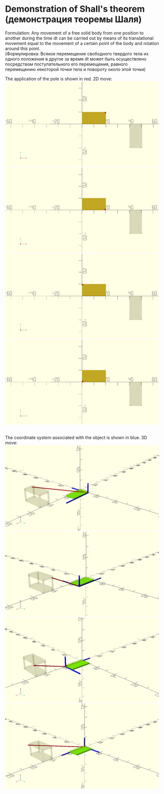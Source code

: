 # Demonstration of Shall's theorem <br/> (демонстрация теоремы Шаля)
Formulation:
Any movement of a free solid body from one position to another during the time dt can be carried out by means of its translational movement equal to the movement of a certain point of the body and rotation around this point. <br/>
(Формулировка:
Всякое перемещение свободного твердого тела из одного положения в другое за время dt может быть осуществлено посредством поступательного его перемещения, равного перемещению некоторой точки тела и повороту около этой точки)<br/>

The application of the pole is shown in red. 2D move: <br/>
![Alt Text](https://github.com/AlexArutiunian/theor_mech/blob/main/gif/1.gif)
![Alt Text](https://github.com/AlexArutiunian/theor_mech/blob/main/gif/2.gif)
![Alt Text](https://github.com/AlexArutiunian/theor_mech/blob/main/gif/3.gif)
![Alt Text](https://github.com/AlexArutiunian/theor_mech/blob/main/gif/4.gif)

 <br/>The coordinate system associated with the object is shown in blue. 3D move: <br/>
![Alt Text](https://github.com/AlexArutiunian/theor_mech/blob/main/gif_update_sc/1.gif)
![Alt Text](https://github.com/AlexArutiunian/theor_mech/blob/main/gif_update_sc/2.gif)
![Alt Text](https://github.com/AlexArutiunian/theor_mech/blob/main/gif_update_sc/3.gif)
![Alt Text](https://github.com/AlexArutiunian/theor_mech/blob/main/gif_update_sc/4.gif)
